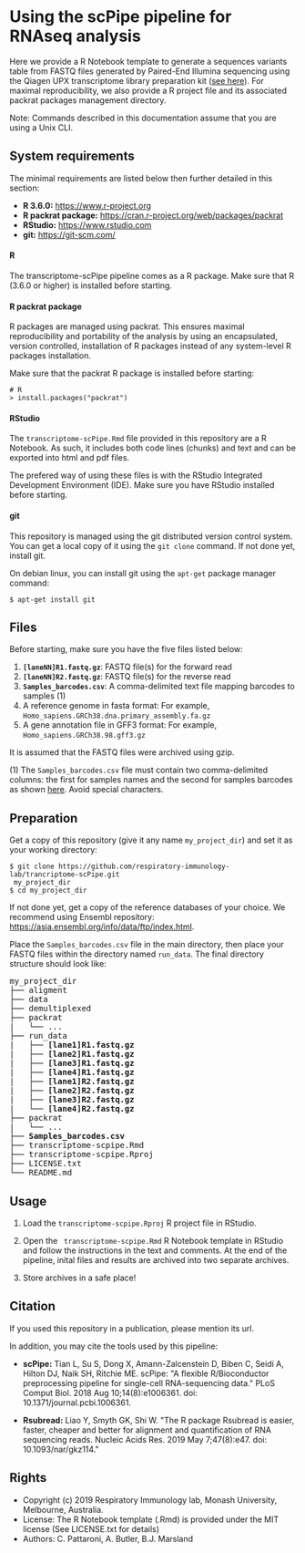 Using the scPipe pipeline for RNAseq analysis
=============================================

Here we provide a R Notebook template to generate a sequences variants table from FASTQ files generated by Paired-End Illumina sequencing using the Qiagen UPX transcriptome library preparation kit (<a href="https://www.qiagen.com/au/products/discovery-and-translational-research/next-generation-sequencing/rna-sequencing/three-rnaseq/qiaseq-upx-3-transcriptome-kits/#orderinginformation" target="_blank">see here</a>). For maximal reproducibility, we also provide a R project file and its associated packrat packages management directory.

Note: Commands described in this documentation assume that you are using a Unix CLI.

## System requirements

The minimal requirements are listed below then further detailed in this section:

* **R 3.6.0:** https://www.r-project.org
* **R packrat package:** https://cran.r-project.org/web/packages/packrat
* **RStudio:** https://www.rstudio.com
* **git:** https://git-scm.com/

#### R

The transcriptome-scPipe pipeline comes as a R package. Make sure that R (3.6.0 or higher) is installed before starting.

#### R packrat package

R packages are managed using packrat. This ensures maximal reproducibility and portability of the analysis by using an encapsulated, version controlled, installation of R packages instead of any system-level R packages installation.

Make sure that the packrat R package is installed before starting:

```
# R
> install.packages("packrat")
```

#### RStudio

The `transcriptome-scPipe.Rmd` file provided in this repository are a R Notebook. As such, it includes both code lines (chunks) and text and can be exported into html and pdf files.

The prefered way of using these files is with the RStudio Integrated Development Environment (IDE). Make sure you have RStudio installed before starting.

#### git

This repository is managed using the git distributed version control system. You can get a local copy of it using the `git clone` command.
If not done yet, install git.

On debian linux, you can install git using the `apt-get` package manager command:
```
$ apt-get install git
```

## Files

Before starting, make sure you have the five files listed below:

1. **`[laneNN]R1.fastq.gz`**: FASTQ file(s) for the forward read
2. **`[laneNN]R2.fastq.gz`**: FASTQ file(s) for the reverse read
3. **`Samples_barcodes.csv`**: A comma-delimited text file mapping barcodes to samples (1)
4. A reference genome in fasta format: For example, `Homo_sapiens.GRCh38.dna.primary_assembly.fa.gz`
5. A gene annotation file in GFF3 format: For example, `Homo_sapiens.GRCh38.98.gff3.gz`

It is assumed that the FASTQ files were archived using gzip.

(1) The `Samples_barcodes.csv` file must contain two comma-delimited columns: the first for samples names and the second for samples barcodes as shown <a href="https://drive.google.com/file/d/1MQtRGfdJSjdvb8NeWTaA8_fcV82NiDZm/view?usp=sharing" target="_blank">here</a>. Avoid special characters.

## Preparation

Get a copy of this repository (give it any name `my_project_dir`) and set it as your working directory:
```
$ git clone https://github.com/respiratory-immunology-lab/trancriptome-scPipe.git
 my_project_dir
$ cd my_project_dir
```
If not done yet, get a copy of the reference databases of your choice. We recommend using Ensembl repository: https://asia.ensembl.org/info/data/ftp/index.html.

Place the `Samples_barcodes.csv` file in the main directory, then place your FASTQ files within the directory named `run_data`.
The final directory structure should look like:
<pre>
my_project_dir
├── aligment
├── data
├── demultiplexed
├── packrat
|   └── ...
├── run_data
|   ├── <b>[lane1]R1.fastq.gz</b>
|   ├── <b>[lane2]R1.fastq.gz</b>
|   ├── <b>[lane3]R1.fastq.gz</b>
|   ├── <b>[lane4]R1.fastq.gz</b>
|   ├── <b>[lane1]R2.fastq.gz</b>
|   ├── <b>[lane2]R2.fastq.gz</b>
|   ├── <b>[lane3]R2.fastq.gz</b>
|   └── <b>[lane4]R2.fastq.gz</b>
├── packrat
|   └── ...
├── <b>Samples_barcodes.csv</b>
├── transcriptome-scpipe.Rmd
├── transcriptome-scpipe.Rproj
├── LICENSE.txt
└── README.md
</pre>

## Usage

1. Load the `transcriptome-scpipe.Rproj` R project file in RStudio.

2. Open the ` transcriptome-scpipe.Rmd` R Notebook template in RStudio and follow the instructions in the text and comments. At the end of the pipeline, inital files and results are archived into two separate archives. 

3. Store archives in a safe place!

## Citation

If you used this repository in a publication, please mention its url.

In addition, you may cite the tools used by this pipeline:

* **scPipe:** Tian L, Su S, Dong X, Amann-Zalcenstein D, Biben C, Seidi A, Hilton DJ, Naik
SH, Ritchie ME. scPipe: "A flexible R/Bioconductor preprocessing pipeline for
single-cell RNA-sequencing data." PLoS Comput Biol. 2018 Aug 10;14(8):e1006361.
doi: 10.1371/journal.pcbi.1006361.

* **Rsubread:** Liao Y, Smyth GK, Shi W. "The R package Rsubread is easier, faster, cheaper and
better for alignment and quantification of RNA sequencing reads. Nucleic Acids
Res. 2019 May 7;47(8):e47. doi: 10.1093/nar/gkz114."

## Rights

* Copyright (c) 2019 Respiratory Immunology lab, Monash University, Melbourne, Australia.
* License: The R Notebook template (.Rmd) is provided under the MIT license (See LICENSE.txt for details)
* Authors: C. Pattaroni, A. Butler, B.J. Marsland
